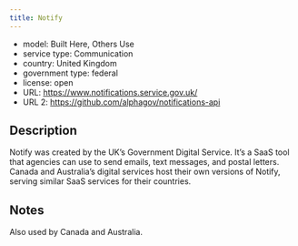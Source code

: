 ```yaml
---
title: Notify
---
```


- model: Built Here, Others Use
- service type: Communication
- country: United Kingdom
- government type: federal
- license: open
- URL: https://www.notifications.service.gov.uk/
- URL 2: https://github.com/alphagov/notifications-api

## Description

Notify was created by the UK’s Government Digital Service. It’s a SaaS tool that agencies can use to send emails, text messages, and postal letters. Canada and Australia’s digital services host their own versions of Notify, serving similar SaaS services for their countries.

## Notes

Also used by Canada and Australia.
